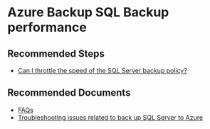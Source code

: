 <properties
                pageTitle="Azure Backup SQL Backup performance"
                description="Azure Backup SQL Backup performance"
                service="microsoft.recoveryservices"
                resource="vaults"
                authors="srinathvasireddy"
                displayOrder=""
                selfHelpType="generic"
                supportTopicIds="32605792"
                resourceTags=""
                productPesIds="15207"
                cloudEnvironments="public"
	articleId="fdae411c-7719-4070-9afb-725bfcecf1d3"
/>
# Azure Backup SQL Backup performance
## **Recommended Steps**
- [Can I throttle the speed of the SQL Server backup policy?](https://docs.microsoft.com/azure/backup/backup-azure-sql-database#can-i-throttle-the-speed-of-the-sql-server-backup-policy) </br>

## **Recommended Documents**
- [FAQs](https://docs.microsoft.com/azure/backup/backup-azure-sql-database#faq)</br>
- [Troubleshooting issues related to back up SQL Server to Azure](https://docs.microsoft.com/azure/backup/backup-sql-server-azure-troubleshoot)</br>
